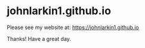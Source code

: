 # johnlarkin1.github.io

Please see my website at:
https://johnlarkin1.github.io

Thanks! Have a great day.
